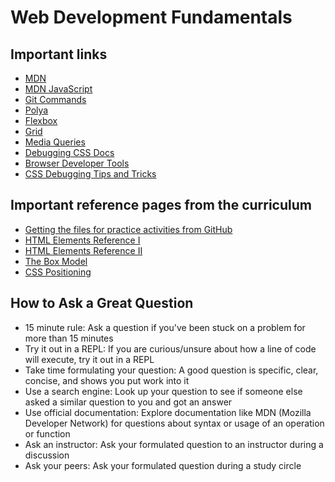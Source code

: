 # Web Development Fundamentals

## Important links

- [MDN](https://developer.mozilla.org/.)
- [MDN JavaScript](https://developer.mozilla.org/en-US/docs/Web/JavaScript)
- [Git Commands](https://confluence.atlassian.com/bitbucketserver/basic-git-commands-776639767.html)
- [Polya](https://en.wikipedia.org/wiki/How_to_Solve_It)
- [Flexbox](https://developer.mozilla.org/en-US/docs/Web/CSS/CSS_Flexible_Box_Layout/Basic_Concepts_of_Flexbox)
- [Grid](https://developer.mozilla.org/en-US/docs/Web/CSS/CSS_Grid_Layout/Basic_Concepts_of_Grid_Layout)
- [Media Queries](https://developer.mozilla.org/en-US/docs/Web/CSS/Media_Queries/Using_media_queries)
- [Debugging CSS Docs](https://developer.mozilla.org/en-US/docs/Learn/CSS/Building_blocks/Debugging_CSS)
- [Browser Developer Tools](https://developer.mozilla.org/en-US/docs/Learn/Common_questions/What_are_browser_developer_tools)
- [CSS Debugging Tips and Tricks](https://css-tricks.com/debugging-tips-tricks/)

## Important reference pages from the curriculum

- [Getting the files for practice activities from GitHub](https://my.appacademy.io/lessons/introduction-to-html/1c4c8f31/practices/directions-for-practice-activities/3acb20ab)
- [HTML Elements Reference I](https://my.appacademy.io/lessons/tags-and-elements/5d6c324f/practices/html-elements-reference-i/c8ec5fb0)
- [HTML Elements Reference II](https://my.appacademy.io/lessons/html-forms/bd44113b/practices/html-elements-reference-ii/b4411362)
- [The Box Model](https://my.appacademy.io/lessons/css-layout/eb955d57/practices/the-box-model/41d9fe74)
- [CSS Positioning](https://my.appacademy.io/lessons/css-layout/eb955d57/practices/css-positioning/3fd2113d)

## How to Ask a Great Question

- 15 minute rule: Ask a question if you've been stuck on a problem for more than 15 minutes
- Try it out in a REPL: If you are curious/unsure about how a line of code will execute, try it out in a REPL
- Take time formulating your question: A good question is specific, clear, concise, and shows you put work into it
- Use a search engine: Look up your question to see if someone else asked a similar question to you and got an answer
- Use official documentation: Explore documentation like MDN (Mozilla Developer Network) for questions about syntax or usage of an operation or function
- Ask an instructor: Ask your formulated question to an instructor during a discussion
- Ask your peers: Ask your formulated question during a study circle
